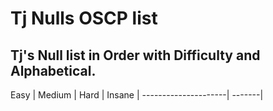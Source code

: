 # Tj Nulls OSCP list
## Tj's Null list in Order with Difficulty and Alphabetical. 


Easy | Medium | Hard | Insane |
---------------------| -------|
